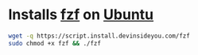 # Installs [fzf](https://github.com/junegunn/fzf) on [Ubuntu](https://www.ubuntu.com/)

```bash
wget -q https://script.install.devinsideyou.com/fzf
sudo chmod +x fzf && ./fzf
```
